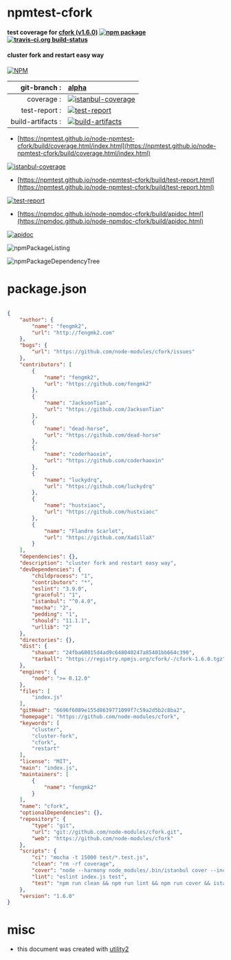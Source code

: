 # npmtest-cfork

#### test coverage for  [cfork (v1.6.0)](https://github.com/node-modules/cfork)  [![npm package](https://img.shields.io/npm/v/npmtest-cfork.svg?style=flat-square)](https://www.npmjs.org/package/npmtest-cfork) [![travis-ci.org build-status](https://api.travis-ci.org/npmtest/node-npmtest-cfork.svg)](https://travis-ci.org/npmtest/node-npmtest-cfork)

#### cluster fork and restart easy way

[![NPM](https://nodei.co/npm/cfork.png?downloads=true&downloadRank=true&stars=true)](https://www.npmjs.com/package/cfork)

| git-branch : | [alpha](https://github.com/npmtest/node-npmtest-cfork/tree/alpha)|
|--:|:--|
| coverage : | [![istanbul-coverage](https://npmtest.github.io/node-npmtest-cfork/build/coverage.badge.svg)](https://npmtest.github.io/node-npmtest-cfork/build/coverage.html/index.html)|
| test-report : | [![test-report](https://npmtest.github.io/node-npmtest-cfork/build/test-report.badge.svg)](https://npmtest.github.io/node-npmtest-cfork/build/test-report.html)|
| build-artifacts : | [![build-artifacts](https://npmtest.github.io/node-npmtest-cfork/glyphicons_144_folder_open.png)](https://github.com/npmtest/node-npmtest-cfork/tree/gh-pages/build)|

- [https://npmtest.github.io/node-npmtest-cfork/build/coverage.html/index.html](https://npmtest.github.io/node-npmtest-cfork/build/coverage.html/index.html)

[![istanbul-coverage](https://npmtest.github.io/node-npmtest-cfork/build/screenCapture.buildCi.browser.%252Ftmp%252Fbuild%252Fcoverage.lib.html.png)](https://npmtest.github.io/node-npmtest-cfork/build/coverage.html/index.html)

- [https://npmtest.github.io/node-npmtest-cfork/build/test-report.html](https://npmtest.github.io/node-npmtest-cfork/build/test-report.html)

[![test-report](https://npmtest.github.io/node-npmtest-cfork/build/screenCapture.buildCi.browser.%252Ftmp%252Fbuild%252Ftest-report.html.png)](https://npmtest.github.io/node-npmtest-cfork/build/test-report.html)

- [https://npmdoc.github.io/node-npmdoc-cfork/build/apidoc.html](https://npmdoc.github.io/node-npmdoc-cfork/build/apidoc.html)

[![apidoc](https://npmdoc.github.io/node-npmdoc-cfork/build/screenCapture.buildCi.browser.%252Ftmp%252Fbuild%252Fapidoc.html.png)](https://npmdoc.github.io/node-npmdoc-cfork/build/apidoc.html)

![npmPackageListing](https://npmtest.github.io/node-npmtest-cfork/build/screenCapture.npmPackageListing.svg)

![npmPackageDependencyTree](https://npmtest.github.io/node-npmtest-cfork/build/screenCapture.npmPackageDependencyTree.svg)



# package.json

```json

{
    "author": {
        "name": "fengmk2",
        "url": "http://fengmk2.com"
    },
    "bugs": {
        "url": "https://github.com/node-modules/cfork/issues"
    },
    "contributors": [
        {
            "name": "fengmk2",
            "url": "https://github.com/fengmk2"
        },
        {
            "name": "JacksonTian",
            "url": "https://github.com/JacksonTian"
        },
        {
            "name": "dead-horse",
            "url": "https://github.com/dead-horse"
        },
        {
            "name": "coderhaoxin",
            "url": "https://github.com/coderhaoxin"
        },
        {
            "name": "luckydrq",
            "url": "https://github.com/luckydrq"
        },
        {
            "name": "hustxiaoc",
            "url": "https://github.com/hustxiaoc"
        },
        {
            "name": "Flandre Scarlet",
            "url": "https://github.com/XadillaX"
        }
    ],
    "dependencies": {},
    "description": "cluster fork and restart easy way",
    "devDependencies": {
        "childprocess": "1",
        "contributors": "*",
        "eslint": "3.9.0",
        "graceful": "1",
        "istanbul": "^0.4.0",
        "mocha": "2",
        "pedding": "1",
        "should": "11.1.1",
        "urllib": "2"
    },
    "directories": {},
    "dist": {
        "shasum": "24fba60015d4ad9c648040247a85401bb664c390",
        "tarball": "https://registry.npmjs.org/cfork/-/cfork-1.6.0.tgz"
    },
    "engines": {
        "node": ">= 0.12.0"
    },
    "files": [
        "index.js"
    ],
    "gitHead": "6696f6089e155d8639771099f7c59a2d5b2c8ba2",
    "homepage": "https://github.com/node-modules/cfork",
    "keywords": [
        "cluster",
        "cluster-fork",
        "cfork",
        "restart"
    ],
    "license": "MIT",
    "main": "index.js",
    "maintainers": [
        {
            "name": "fengmk2"
        }
    ],
    "name": "cfork",
    "optionalDependencies": {},
    "repository": {
        "type": "git",
        "url": "git://github.com/node-modules/cfork.git",
        "web": "https://github.com/node-modules/cfork"
    },
    "scripts": {
        "ci": "mocha -t 15000 test/*.test.js",
        "clean": "rm -rf coverage",
        "cover": "node --harmony node_modules/.bin/istanbul cover --include-all-sources --report none --print none node_modules/.bin/_mocha -- -t 15000 test/*.test.js",
        "lint": "eslint index.js test",
        "test": "npm run clean && npm run lint && npm run cover && istanbul report json lcov html text"
    },
    "version": "1.6.0"
}
```



# misc
- this document was created with [utility2](https://github.com/kaizhu256/node-utility2)
